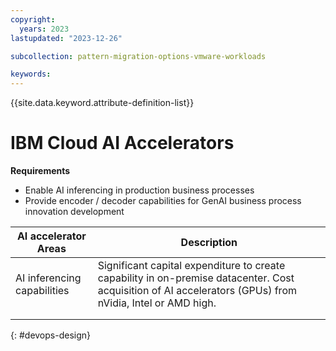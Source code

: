 ```yaml
---
copyright:
  years: 2023
lastupdated: "2023-12-26"

subcollection: pattern-migration-options-vmware-workloads

keywords:
---
```

{{site.data.keyword.attribute-definition-list}}

# IBM Cloud AI Accelerators


**Requirements**

-   Enable AI inferencing in production business processes
-   Provide encoder / decoder capabilities for GenAI business process innovation development

| AI accelerator Areas        | Description                                                                                                                                                |
|-----------------------------|------------------------------------------------------------------------------------------------------------------------------------------------------------|
| AI inferencing capabilities | Significant capital expenditure to create capability in on-premise datacenter. Cost acquisition of AI accelerators (GPUs) from nVidia, Intel or AMD high.  |
|                             |                                                                                                                                                            |
|                             |                                                                                                                                                            |

{: #devops-design}
